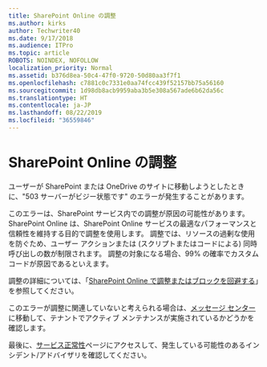```yaml
---
title: SharePoint Online の調整
ms.author: kirks
author: Techwriter40
ms.date: 9/17/2018
ms.audience: ITPro
ms.topic: article
ROBOTS: NOINDEX, NOFOLLOW
localization_priority: Normal
ms.assetid: b376d8ea-50c4-47f0-9720-50d80aa3f7f1
ms.openlocfilehash: c7881c0c7331e0aa74fcc439f52157bb75a56160
ms.sourcegitcommit: 1d98db8acb9959aba3b5e308a567ade6b62da56c
ms.translationtype: HT
ms.contentlocale: ja-JP
ms.lasthandoff: 08/22/2019
ms.locfileid: "36559846"
---
```

# <a name="sharepoint-online-throttling"></a>SharePoint Online の調整

ユーザーが SharePoint または OneDrive のサイトに移動しようとしたときに、"503 サーバーがビジー状態です" のエラーが発生することがあります。 

このエラーは、SharePoint サービス内での調整が原因の可能性があります。 SharePoint Online は、SharePoint Online サービスの最適なパフォーマンスと信頼性を維持する目的で調整を使用します。 調整では、リソースの過剰な使用を防ぐため、ユーザー アクションまたは (スクリプトまたはコードによる) 同時呼び出しの数が制限されます。 調整の対象になる場合、99% の確率でカスタム コードが原因であるといえます。

調整の詳細については、「[SharePoint Online で調整またはブロックを回避する](https://docs.microsoft.com/sharepoint/dev/general-development/how-to-avoid-getting-throttled-or-blocked-in-sharepoint-online)」を参照してください。

このエラーが調整に関連していないと考えられる場合は、[メッセージ センター](https://portal.office.com/adminportal/home#/MessageCenter)に移動して、テナントでアクティブ メンテナンスが実施されているかどうかを確認します。

 最後に、[サービス正常性](https://portal.office.com/adminportal/home#/servicehealth)ページにアクセスして、発生している可能性のあるインシデント/アドバイザリを確認してください。

